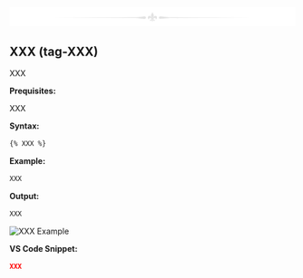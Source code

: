 
![-](assets/divider.png)

## XXX (tag-XXX)

XXX

**Prequisites:**

XXX

**Syntax:**  

```txt
{% XXX %}
```

**Example:**

```js
XXX
```

**Output:**

```html
XXX
```

![XXX Example](assets/XXX-example.png)

**VS Code Snippet:**

```json
XXX
```